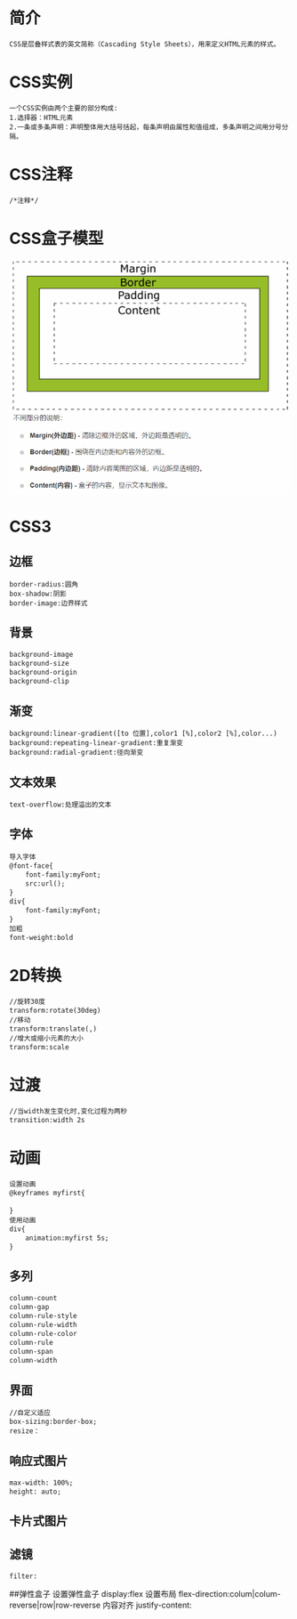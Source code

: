 # 简介

    CSS是层叠样式表的英文简称（Cascading Style Sheets），用来定义HTML元素的样式。

# CSS实例

    一个CSS实例由两个主要的部分构成:
    1.选择器：HTML元素
    2.一条或多条声明：声明整体用大括号括起，每条声明由属性和值组成，多条声明之间用分号分隔。

# CSS注释

    /*注释*/

# CSS盒子模型
![](./picture/boxModel.png)

# CSS3
## 边框
    border-radius:圆角
    box-shadow:阴影
    border-image:边界样式
## 背景
    background-image
    background-size
    background-origin
    background-clip
## 渐变
    background:linear-gradient([to 位置],color1 [%],color2 [%],color...)
    background:repeating-linear-gradient:重复渐变
    background:radial-gradient:径向渐变
## 文本效果
    text-overflow:处理溢出的文本
## 字体
    导入字体
    @font-face{
        font-family:myFont;
        src:url();
    }
    div{
        font-family:myFont;
    }
    加粗
    font-weight:bold
# 2D转换
    //旋转30度
    transform:rotate(30deg)
    //移动
    transform:translate(,)
    //增大或缩小元素的大小
    transform:scale
# 过渡
    //当width发生变化时,变化过程为两秒
    transition:width 2s
# 动画
    设置动画
    @keyframes myfirst{

    }
    使用动画
    div{
        animation:myfirst 5s;
    }
## 多列
    column-count
    column-gap
    column-rule-style
    column-rule-width
    column-rule-color
    column-rule
    column-span
    column-width
## 界面
    //自定义适应
    box-sizing:border-box;
    resize：
## 响应式图片
    max-width: 100%;
    height: auto;
## 卡片式图片
## 滤镜
    filter:
##弹性盒子
    设置弹性盒子
    display:flex
    设置布局
    flex-direction:colum|colum-reverse|row|row-reverse
    内容对齐
    justify-content: